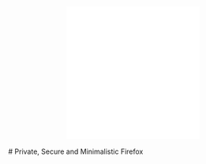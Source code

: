 <p align="center">
  <img src="ASSETS/icon-white.png" alt="POPfox" width="269" height="269">
</p>
# Private, Secure and Minimalistic Firefox
